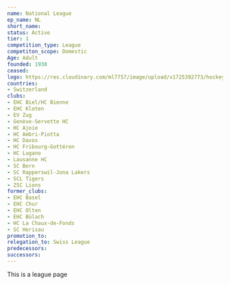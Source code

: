 ```yaml
---
name: National League
ep_name: NL
short_name:
status: Active
tier: 1
competition_type: League
competiton_scope: Domestic
Age: Adult
founded: 1938
ceased:
logo: https://res.cloudinary.com/ml7757/image/upload/v1725392773/hockey/leagues/national-league-logo_htzvr8.png
countries:
- Switzerland
clubs:
- EHC Biel/HC Bienne
- EHC Kloten
- EV Zug
- Genève-Servette HC
- HC Ajoie
- HC Ambri-Piotta
- HC Davos
- HC Fribourg-Gottéron
- HC Lugano
- Lausanne HC
- SC Bern
- SC Rapperswil-Jona Lakers
- SCL Tigers
- ZSC Lions
former_clubs:
- EHC Basel
- EHC Chur
- EHC Olten
- EHC Bülach
- HC La Chaux-de-Fonds
- SC Herisau
promotion_to:
relegation_to: Swiss League
predecessors:
successors:
---
```


This is a league page
